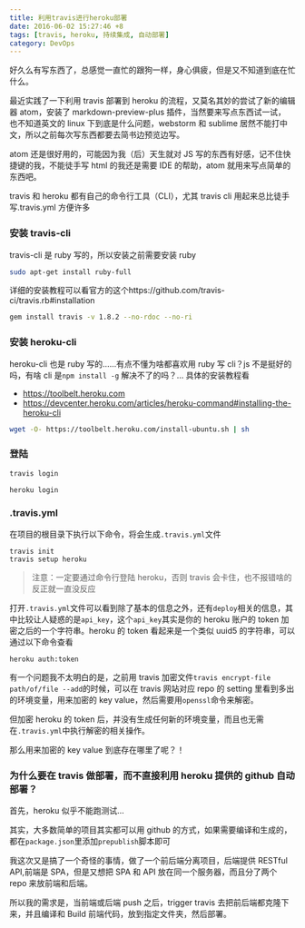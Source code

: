 ```yaml
---
title: 利用travis进行heroku部署
date: 2016-06-02 15:27:46 +8
tags: [travis, heroku, 持续集成, 自动部署]
category: DevOps
---
```


好久么有写东西了，总感觉一直忙的跟狗一样，身心俱疲，但是又不知道到底在忙什么。

最近实践了一下利用 travis 部署到 heroku 的流程，又莫名其妙的尝试了新的编辑器 atom，安装了 markdown-preview-plus 插件，当然要来写点东西试一试， 也不知道英文的 linux 下到底是什么问题，webstorm 和 sublime 居然不能打中文，所以之前每次写东西都要去简书边预览边写。

atom 还是很好用的，可能因为我（后）天生就对 JS 写的东西有好感，记不住快捷键的我，不能徒手写 html 的我还是需要 IDE 的帮助，atom 就用来写点简单的东西吧。

travis 和 heroku 都有自己的命令行工具（CLI），尤其 travis cli 用起来总比徒手写.travis.yml 方便许多

### 安装 travis-cli

travis-cli 是 ruby 写的，所以安装之前需要安装 ruby

```bash
sudo apt-get install ruby-full
```

详细的安装教程可以看官方的这个https://github.com/travis-ci/travis.rb#installation

```bash
gem install travis -v 1.8.2 --no-rdoc --no-ri
```

### 安装 heroku-cli

heroku-cli 也是 ruby 写的……有点不懂为啥都喜欢用 ruby 写 cli？js 不是挺好的吗，有啥 cli 是`npm install -g` 解决不了的吗？…
具体的安装教程看

- https://toolbelt.heroku.com
- https://devcenter.heroku.com/articles/heroku-command#installing-the-heroku-cli

```bash
wget -O- https://toolbelt.heroku.com/install-ubuntu.sh | sh
```

### 登陆

```bash
travis login
```

```bash
heroku login
```

### .travis.yml

在项目的根目录下执行以下命令，将会生成`.travis.yml`文件

```
travis init
travis setup heroku
```

> 注意：一定要通过命令行登陆 heroku，否则 travis 会卡住，也不报错啥的反正就一直没反应

打开`.travis.yml`文件可以看到除了基本的信息之外，还有`deploy`相关的信息，其中比较让人疑惑的是`api_key`，这个`api_key`其实是你的 heroku 账户的 token 加密之后的一个字符串。heroku 的 token 看起来是一个类似 uuid5 的字符串，可以通过以下命令查看

```
heroku auth:token
```

有一个问题我不太明白的是，之前用 travis 加密文件`travis encrypt-file path/of/file --add`的时候，可以在 travis 网站对应 repo 的 setting 里看到多出的环境变量，用来加密的 key value，然后需要用`openssl`命令来解密。

但加密 heroku 的 token 后，并没有生成任何新的环境变量，而且也无需在`.travis.yml`中执行解密的相关操作。

那么用来加密的 key value 到底存在哪里了呢？！

### 为什么要在 travis 做部署，而不直接利用 heroku 提供的 github 自动部署？

首先，heroku 似乎不能跑测试…

其实，大多数简单的项目其实都可以用 github 的方式，如果需要编译和生成的，都在`package.json`里添加`prepublish`脚本即可

我这次又是搞了一个奇怪的事情，做了一个前后端分离项目，后端提供 RESTful API,前端是 SPA，但是又想把 SPA 和 API 放在同一个服务器，而且分了两个 repo 来放前端和后端。

所以我的需求是，当前端或后端 push 之后，trigger travis 去把前后端都克隆下来，并且编译和 Build 前端代码，放到指定文件夹，然后部署。

